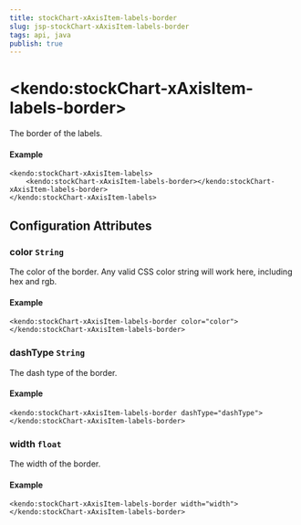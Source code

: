 ```yaml
---
title: stockChart-xAxisItem-labels-border
slug: jsp-stockChart-xAxisItem-labels-border
tags: api, java
publish: true
---
```


# \<kendo:stockChart-xAxisItem-labels-border\>

The border of the labels.

#### Example
    <kendo:stockChart-xAxisItem-labels>
        <kendo:stockChart-xAxisItem-labels-border></kendo:stockChart-xAxisItem-labels-border>
    </kendo:stockChart-xAxisItem-labels>

## Configuration Attributes

### color `String`

The color of the border. Any valid CSS color string will work here, including
hex and rgb.

#### Example
    <kendo:stockChart-xAxisItem-labels-border color="color">
    </kendo:stockChart-xAxisItem-labels-border>

### dashType `String`

The dash type of the border.

#### Example
    <kendo:stockChart-xAxisItem-labels-border dashType="dashType">
    </kendo:stockChart-xAxisItem-labels-border>

### width `float`

The width of the border.

#### Example
    <kendo:stockChart-xAxisItem-labels-border width="width">
    </kendo:stockChart-xAxisItem-labels-border>

 
